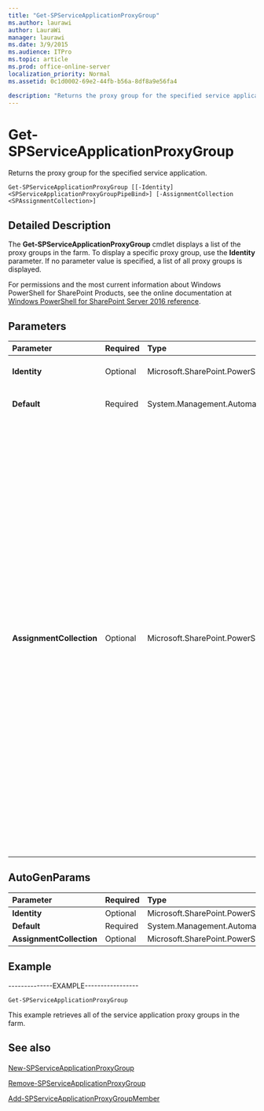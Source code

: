 ```yaml
---
title: "Get-SPServiceApplicationProxyGroup"
ms.author: laurawi
author: LauraWi
manager: laurawi
ms.date: 3/9/2015
ms.audience: ITPro
ms.topic: article
ms.prod: office-online-server
localization_priority: Normal
ms.assetid: 0c1d0002-69e2-44fb-b56a-8df8a9e56fa4

description: "Returns the proxy group for the specified service application."
---
```


# Get-SPServiceApplicationProxyGroup

Returns the proxy group for the specified service application.
  
```
Get-SPServiceApplicationProxyGroup [[-Identity] <SPServiceApplicationProxyGroupPipeBind>] [-AssignmentCollection <SPAssignmentCollection>]
```

## Detailed Description

The **Get-SPServiceApplicationProxyGroup** cmdlet displays a list of the proxy groups in the farm. To display a specific proxy group, use the **Identity** parameter. If no parameter value is specified, a list of all proxy groups is displayed. 
  
For permissions and the most current information about Windows PowerShell for SharePoint Products, see the online documentation at [Windows PowerShell for SharePoint Server 2016 reference](https://go.microsoft.com/fwlink/p/?LinkId=671715).
  
## Parameters

|**Parameter**|**Required**|**Type**|**Description**|
|:-----|:-----|:-----|:-----|
|**Identity** <br/> |Optional  <br/> |Microsoft.SharePoint.PowerShell.SPServiceApplicationProxyGroupPipeBind  <br/> |Specifies the name or the GUID of the proxy group.  <br/> |
|**Default** <br/> |Required  <br/> |System.Management.Automation.SwitchParameter  <br/> |Returns the default sevice proxy group for the farm.  <br/> |
|**AssignmentCollection** <br/> |Optional  <br/> |Microsoft.SharePoint.PowerShell.SPAssignmentCollection  <br/> |Manages objects for the purpose of proper disposal. Use of objects, such as **SPWeb** or **SPSite**, can use large amounts of memory and use of these objects in Windows PowerShell scripts requires proper memory management. Using the **SPAssignment** object, you can assign objects to a variable and dispose of the objects after they are needed to free up memory. When **SPWeb**, **SPSite**, or **SPSiteAdministration** objects are used, the objects are automatically disposed of if an assignment collection or the **Global** parameter is not used.  <br/> > [!NOTE]> When the **Global** parameter is used, all objects are contained in the global store. If objects are not immediately used, or disposed of by using the **Stop-SPAssignment** command, an out-of-memory scenario can occur.           |
   
## AutoGenParams

|**Parameter**|**Required**|**Type**|**Description**|
|:-----|:-----|:-----|:-----|
|**Identity** <br/> |Optional  <br/> |Microsoft.SharePoint.PowerShell.SPServiceApplicationProxyGroupPipeBind  <br/> ||
|**Default** <br/> |Required  <br/> |System.Management.Automation.SwitchParameter  <br/> ||
|**AssignmentCollection** <br/> |Optional  <br/> |Microsoft.SharePoint.PowerShell.SPAssignmentCollection  <br/> ||
   
## Example

--------------EXAMPLE-----------------
  
```
Get-SPServiceApplicationProxyGroup
```

This example retrieves all of the service application proxy groups in the farm.
  
## See also

#### 

[New-SPServiceApplicationProxyGroup](new-spserviceapplicationproxygroup.md)
  
[Remove-SPServiceApplicationProxyGroup](remove-spserviceapplicationproxygroup.md)
  
[Add-SPServiceApplicationProxyGroupMember](add-spserviceapplicationproxygroupmember.md)

